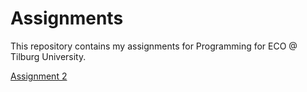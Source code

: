 # Assignments
This repository contains my assignments for Programming for ECO @ Tilburg University.

[Assignment 2](https://github.com/BornaMD/Assignments/blob/master/assignment2.ipynb) 
